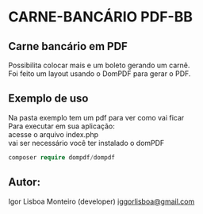 # CARNE-BANCÁRIO PDF-BB

## Carne bancário em PDF
Possibilita colocar mais e um boleto gerando um carnê.<br>
Foi feito um layout usando o DomPDF para gerar o PDF.<br>

## Exemplo de uso
Na pasta exemplo tem um pdf para ver como vai ficar<br>
Para executar em sua aplicação:<br>
acesse o arquivo index.php<br>
vai ser necessário você ter instalado o domPDF
```php
composer require dompdf/dompdf
```

## Autor:
Igor Lisboa Monteiro (developer) iggorlisboa@gmail.com<br>